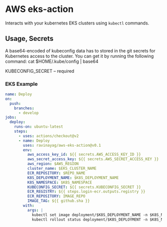 AWS eks-action
=============
Interacts with your kubernetes EKS clusters using `kubectl` commands.
## Usage, Secrets

A base64-encoded of kubeconfig data has to stored in the git secrets for Kubernetes access to the cluster. 
You can get it by running the following command:
cat $HOME/.kube/config | base64

KUBECONFIG_SECRET – required

### EKS Example
```yml
name: Deploy
on:
  push:
    branches:
      - develop
jobs:
  deploy:
    runs-on: ubuntu-latest
    steps:
      - uses: actions/checkout@v2
      - name: Deploy
        uses: ravinayag/aws-eks-action@v0.1
        env:
          aws_access_key_id: ${{ secrets.AWS_ACCESS_KEY_ID }}
          aws_secret_access_key: ${{ secrets.AWS_SECRET_ACCESS_KEY }}
          aws_region: $AWS_REGION
          cluster_name: $EKS_CLUSTER_NAME
          ECR_REPOSITORY: $REPO_NAME
          K8S_DEPLOYMENT_NAME: $K8S_DEPLOYMENT_NAME
          K8S_NAMESPACE: $K8S_NAMESPACE
          KUBECONFIG_SECRET: ${{ secrets.KUBECONFIG_SECRET }}
          ECR_REGISTRY: ${{ steps.login-ecr.outputs.registry }}
          ECR_REPOSITORY: IMAGE_REPO    
          IMAGE_TAG: ${{ github.sha }}
        with:
          args: |
            kubectl set image deployment/$K8S_DEPLOYMENT_NAME -n $K8S_NAMESPACE $K8S_DEPLOYMENT_NAME=$ECR_REPOSITORY:$IMAGE_TAG &&
            kubectl rollout status deployment/$K8S_DEPLOYMENT -n $K8S_NAMESPACE